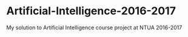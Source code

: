 # Artificial-Intelligence-2016-2017
My solution to Artificial Intelligence course project at NTUA 2016-2017
